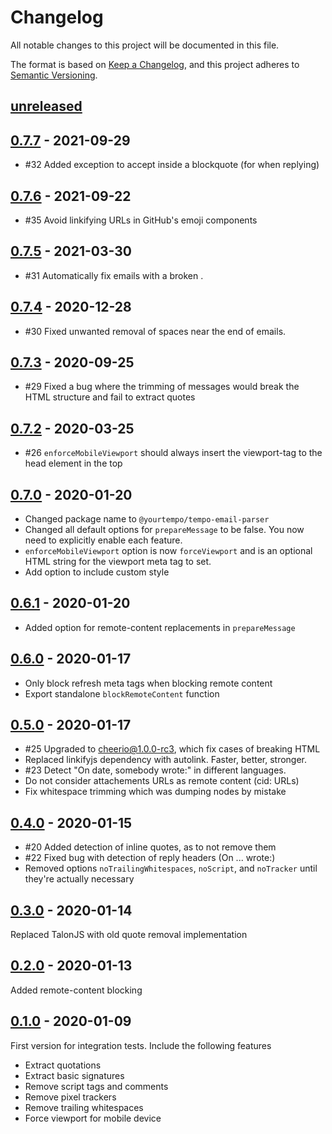 # Changelog

All notable changes to this project will be documented in this file.

The format is based on [Keep a Changelog](https://keepachangelog.com/en/1.0.0/),
and this project adheres to [Semantic Versioning](https://semver.org/spec/v2.0.0.html).

## [unreleased]

## [0.7.7] - 2021-09-29

-   #32 Added exception to accept <head> inside a blockquote (for when replying)

## [0.7.6] - 2021-09-22

-   #35 Avoid linkifying URLs in GitHub's emoji components

## [0.7.5] - 2021-03-30

-   #31 Automatically fix emails with a broken <head>.

## [0.7.4] - 2020-12-28

-   #30 Fixed unwanted removal of spaces near the end of emails.

## [0.7.3] - 2020-09-25

-   #29 Fixed a bug where the trimming of messages would break the HTML structure and fail to extract quotes

## [0.7.2] - 2020-03-25

-   #26 `enforceMobileViewport` should always insert the viewport-tag to the head element in the top

## [0.7.0] - 2020-01-20

-   Changed package name to `@yourtempo/tempo-email-parser`
-   Changed all default options for `prepareMessage` to be false. You now need to explicitly enable each feature.
-   `enforceMobileViewport` option is now `forceViewport` and is an optional HTML string for the viewport meta tag to set.
-   Add option to include custom style

## [0.6.1] - 2020-01-20

-   Added option for remote-content replacements in `prepareMessage`

## [0.6.0] - 2020-01-17

-   Only block refresh meta tags when blocking remote content
-   Export standalone `blockRemoteContent` function

## [0.5.0] - 2020-01-17

-   #25 Upgraded to cheerio@1.0.0-rc3, which fix cases of breaking HTML
-   Replaced linkifyjs dependency with autolink. Faster, better, stronger.
-   #23 Detect "On date, somebody wrote:" in different languages.
-   Do not consider attachements URLs as remote content (cid: URLs)
-   Fix whitespace trimming which was dumping nodes by mistake

## [0.4.0] - 2020-01-15

-   #20 Added detection of inline quotes, as to not remove them
-   #22 Fixed bug with detection of reply headers (On ... wrote:)
-   Removed options `noTrailingWhitespaces`, `noScript`, and `noTracker` until they're actually necessary

## [0.3.0] - 2020-01-14

Replaced TalonJS with old quote removal implementation

## [0.2.0] - 2020-01-13

Added remote-content blocking

## [0.1.0] - 2020-01-09

First version for integration tests. Include the following features

-   Extract quotations
-   Extract basic signatures
-   Remove script tags and comments
-   Remove pixel trackers
-   Remove trailing whitespaces
-   Force viewport for mobile device

[unreleased]: https://github.com/yourtempo/tempo-email-parser/compare/v0.7.7...HEAD
[0.7.7]: https://github.com/yourtempo/tempo-email-parser/compare/v0.7.7...HEAD
[0.7.6]: https://github.com/yourtempo/tempo-email-parser/compare/v0.7.6...HEAD
[0.7.5]: https://github.com/yourtempo/tempo-email-parser/compare/v0.7.5...HEAD
[0.7.4]: https://github.com/yourtempo/tempo-email-parser/releases/tag/v0.7.4
[0.7.3]: https://github.com/yourtempo/tempo-email-parser/releases/tag/v0.7.3
[0.7.2]: https://github.com/yourtempo/tempo-email-parser/releases/tag/v0.7.2
[0.7.0]: https://github.com/yourtempo/tempo-email-parser/releases/tag/v0.7.0
[0.6.1]: https://github.com/yourtempo/tempo-email-parser/releases/tag/v0.6.1
[0.6.0]: https://github.com/yourtempo/tempo-email-parser/releases/tag/v0.6.0
[0.5.0]: https://github.com/yourtempo/tempo-email-parser/releases/tag/v0.5.0
[0.4.0]: https://github.com/yourtempo/tempo-email-parser/releases/tag/v0.4.0
[0.3.0]: https://github.com/yourtempo/tempo-email-parser/releases/tag/v0.3.0
[0.2.0]: https://github.com/yourtempo/tempo-email-parser/releases/tag/v0.2.0
[0.1.0]: https://github.com/yourtempo/tempo-email-parser/releases/tag/v0.1.0
